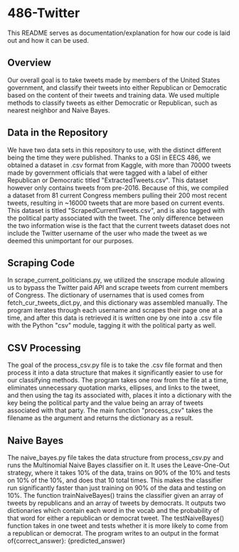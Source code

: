 # 486-Twitter
This README serves as documentation/explanation for how our code is laid out and how it can be used.

## Overview
Our overall goal is to take tweets made by members of the United States government, and classify their tweets into either Republican or Democratic based on the content of their tweets and training data. We used multiple methods to classify tweets as either Democratic or Republican, such as nearest neighbor and Naive Bayes.

## Data in the Repository
We have two data sets in this repository to use, with the distinct different being the time they were published. Thanks to a GSI in EECS 486, we obtained a dataset in .csv format from Kaggle, with more than 70000 tweets made by government officials that were tagged with a label of either Republican or Democratic titled "ExtractedTweets.csv". This dataset however only contains tweets from pre-2016. Because of this, we compiled a dataset from 81 current Congress members pulling their 200 most recent tweets, resulting in ~16000 tweets that are more based on current events. This dataset is titled "ScrapedCurrentTweets.csv", and is also tagged with the political party associated with the tweet. The only difference between the two information wise is the fact that the current tweets dataset does not include the Twitter username of the user who made the tweet as we deemed this unimportant for our purposes.

## Scraping Code
In scrape_current_politicians.py, we utilized the snscrape module allowing us to bypass the Twitter paid API and scrape tweets from current members of Congress. The dictionary of usernames that is used comes from fetch_cur_tweets_dict.py, and this dictionary was assembled manually. The program iterates through each username and scrapes their page one at a time, and after this data is retrieved it is written one by one into a .csv file with the Python "csv" module, tagging it with the political party as well.

## CSV Processing
The goal of the process_csv.py file is to take the .csv file format and then process it into a data structure that makes it significantly easier to use for our classifying methods. The program takes one row from the file at a time, eliminates unnecessary quotation marks, ellipses, and links to the tweet, and then using the tag its associated with, places it into a dictionary with the key being the political party and the value being an array of tweets associated with that party. The main function "process_csv" takes the filename as the argument and returns the dictionary as a result.

## Naive Bayes
The naive_bayes.py file takes the data structure from process_csv.py and runs the Multinomial Naive Bayes classifier on it. It uses the Leave-One-Out strategy, where it takes 10% of the data, trains on 90% of the 10% and tests on 10% of the 10%, and does that 10 total times. This makes the classifier run significantly faster than just training on 90% of the data and testing on 10%. The function trainNaiveBayes() trains the classifier given an array of tweets by republicans and an array of tweets by democrats. It outputs two dictionaries which contain each word in the vocab and the probability of that word for either a republican or democrat tweet. The testNaiveBayes() function takes in one tweet and tests whether it is more likely to come from a republican or democrat. The program writes to an output in the format of{correct_answer}: {predicted_answer}